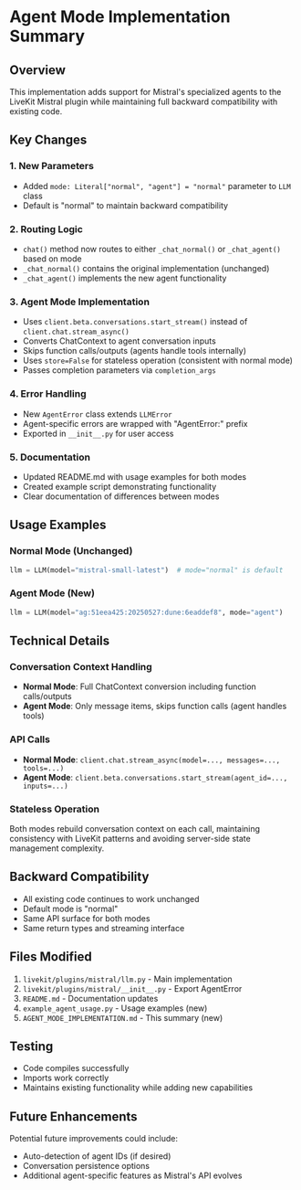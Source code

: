# Agent Mode Implementation Summary

## Overview

This implementation adds support for Mistral's specialized agents to the LiveKit Mistral plugin while maintaining full backward compatibility with existing code.

## Key Changes

### 1. New Parameters
- Added `mode: Literal["normal", "agent"] = "normal"` parameter to `LLM` class
- Default is "normal" to maintain backward compatibility

### 2. Routing Logic
- `chat()` method now routes to either `_chat_normal()` or `_chat_agent()` based on mode
- `_chat_normal()` contains the original implementation (unchanged)
- `_chat_agent()` implements the new agent functionality

### 3. Agent Mode Implementation
- Uses `client.beta.conversations.start_stream()` instead of `client.chat.stream_async()`
- Converts ChatContext to agent conversation inputs
- Skips function calls/outputs (agents handle tools internally)
- Uses `store=False` for stateless operation (consistent with normal mode)
- Passes completion parameters via `completion_args`

### 4. Error Handling
- New `AgentError` class extends `LLMError`
- Agent-specific errors are wrapped with "AgentError:" prefix
- Exported in `__init__.py` for user access

### 5. Documentation
- Updated README.md with usage examples for both modes
- Created example script demonstrating functionality
- Clear documentation of differences between modes

## Usage Examples

### Normal Mode (Unchanged)
```python
llm = LLM(model="mistral-small-latest")  # mode="normal" is default
```

### Agent Mode (New)
```python
llm = LLM(model="ag:51eea425:20250527:dune:6eaddef8", mode="agent")
```

## Technical Details

### Conversation Context Handling
- **Normal Mode**: Full ChatContext conversion including function calls/outputs
- **Agent Mode**: Only message items, skips function calls (agent handles tools)

### API Calls
- **Normal Mode**: `client.chat.stream_async(model=..., messages=..., tools=...)`
- **Agent Mode**: `client.beta.conversations.start_stream(agent_id=..., inputs=...)`

### Stateless Operation
Both modes rebuild conversation context on each call, maintaining consistency with LiveKit patterns and avoiding server-side state management complexity.

## Backward Compatibility

- All existing code continues to work unchanged
- Default mode is "normal"
- Same API surface for both modes
- Same return types and streaming interface

## Files Modified

1. `livekit/plugins/mistral/llm.py` - Main implementation
2. `livekit/plugins/mistral/__init__.py` - Export AgentError
3. `README.md` - Documentation updates
4. `example_agent_usage.py` - Usage examples (new)
5. `AGENT_MODE_IMPLEMENTATION.md` - This summary (new)

## Testing

- Code compiles successfully
- Imports work correctly
- Maintains existing functionality while adding new capabilities

## Future Enhancements

Potential future improvements could include:
- Auto-detection of agent IDs (if desired)
- Conversation persistence options
- Additional agent-specific features as Mistral's API evolves
